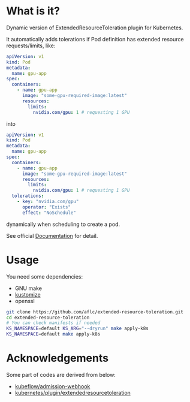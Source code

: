 # What is it?

Dynamic version of ExtendedResourceToleration plugin for Kubernetes.

It automatically adds tolerations if Pod definition has extended resource requests/limits, like:

```yaml
apiVersion: v1
kind: Pod
metadata:
  name: gpu-app
spec:
  containers:
    - name: gpu-app
      image: "some-gpu-required-image:latest"
      resources:
        limits:
          nvidia.com/gpu: 1 # requesting 1 GPU
```

into

```yaml
apiVersion: v1
kind: Pod
metadata:
  name: gpu-app
spec:
  containers:
    - name: gpu-app
      image: "some-gpu-required-image:latest"
      resources:
        limits:
          nvidia.com/gpu: 1 # requesting 1 GPU
  tolerations:
    - key: "nvidia.com/gpu"
      operator: "Exists"
      effect: "NoSchedule"
```

dynamically when scheduling to create a pod.

See official [Documentation](https://kubernetes.io/docs/reference/access-authn-authz/admission-controllers/#extendedresourcetoleration) for detail.

# Usage

You need some dependencies:

* GNU make
* [kustomize](https://kustomize.io/)
* openssl

```bash
git clone https://github.com/aflc/extended-resource-toleration.git
cd extended-resource-toleration
# You can check manifests if needed
KS_NAMESPACE=default KS_ARG="--dryrun" make apply-k8s
KS_NAMESPACE=default make apply-k8s
```

# Acknowledgements

Some part of codes are derived from below:

* [kubeflow/admission-webhook](https://github.com/kubeflow/kubeflow/tree/master/components/admission-webhook)
* [kubernetes/plugin/extendedresourcetoleration](https://github.com/kubernetes/kubernetes/tree/master/plugin/pkg/admission/extendedresourcetoleration)
